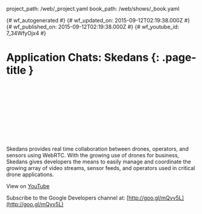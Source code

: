 project_path: /web/_project.yaml
book_path: /web/shows/_book.yaml

{# wf_autogenerated #}
{# wf_updated_on: 2015-09-12T02:19:38.000Z #}
{# wf_published_on: 2015-09-12T02:19:38.000Z #}
{# wf_youtube_id: 7_34WfyOjx4 #}

# Application Chats: Skedans {: .page-title }


<div class="video-wrapper">
  <iframe class="devsite-embedded-youtube-video" data-video-id="7_34WfyOjx4"
          data-autohide="1" data-showinfo="0" frameborder="0" allowfullscreen>
  </iframe>
</div>

Skedans provides real time collaboration between drones, operators, and sensors using WebRTC. With the growing use of drones for business, Skedans gives developers the means to easily manage and coordinate the growing array of video streams, sensor feeds, and operators used in critical drone applications.

View on [YouTube](https://youtu.be/7_34WfyOjx4)

Subscribe to the Google Developers channel at: [http://goo.gl/mQyv5L](http://goo.gl/mQyv5L)
